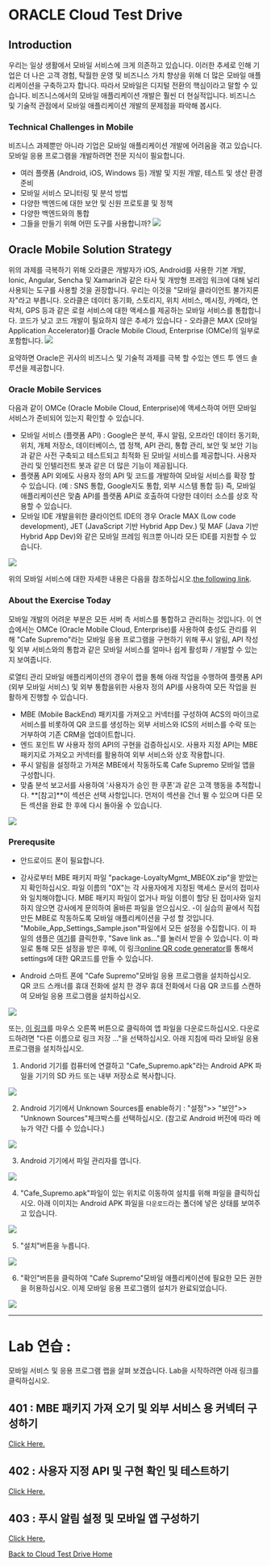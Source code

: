 
# ORACLE Cloud Test Drive #

## Introduction ##
우리는 일상 생활에서 모바일 서비스에 크게 의존하고 있습니다. 이러한 추세로 인해 기업은 더 나은 고객 경험, 탁월한 운영 및 비즈니스 가치 향상을 위해 더 많은 모바일 애플리케이션을 구축하고자 합니다. 따라서 모바일은 디지털 전환의 핵심이라고 말할 수 있습니다. 비즈니스에서의 모바일 애플리케이션 개발은 훨씬 더 현실적입니다. 비즈니스 및 기술적 관점에서 모바일 애플리케이션 개발의 문제점을 파악해 봅시다.

### Technical Challenges in Mobile ###
비즈니스 과제뿐만 아니라 기업은 모바일 애플리케이션 개발에 어려움을 겪고 있습니다. 모바일 응용 프로그램을 개발하려면 전문 지식이 필요합니다.
+ 여러 플랫폼 (Android, iOS, Windows 등) 개발 및 지원
개발, 테스트 및 생산 환경 준비
+ 모바일 서비스 모니터링 및 분석 방법
+ 다양한 백엔드에 대한 보안 및 신원 프로토콜 및 정책
+ 다양한 백엔드와의 통합
+ 그들을 만들기 위해 어떤 도구를 사용합니까?
![](../common/images/mobile/Technical_Challenges_in_Mobile.PNG)

## Oracle Mobile Solution Strategy ##
위의 과제를 극복하기 위해 오라클은 개발자가 iOS, Android를 사용한 기본 개발, Ionic, Angular, Sencha 및 Xamarin과 같은 타사 및 개방형 프레임 워크에 대해 널리 사용되는 도구를 사용할 것을 권장합니다. 우리는 이것을 "모바일 클라이언트 불가지론 자"라고 부릅니다. 오라클은 데이터 동기화, 스토리지, 위치 서비스, 메시징, 카메라, 연락처, GPS 등과 같은 로컬 서비스에 대한 액세스를 제공하는 모바일 서비스를 통합합니다. 코드가 낮고 코드 개발이 필요하지 않은 추세가 있습니다 - 오라클은 MAX (모바일 Application Accelerator)를 Oracle Mobile Cloud, Enterprise (OMCe)의 일부로 포함합니다.
![](../common/images/mobile/Oracle_Mobile_Solution_Strategy.PNG)

요약하면 Oracle은 귀사의 비즈니스 및 기술적 과제를 극복 할 수있는 엔드 투 엔드 솔루션을 제공합니다.

### Oracle Mobile Services ###
다음과 같이 OMCe (Oracle Mobile Cloud, Enterprise)에 액세스하여 어떤 모바일 서비스가 준비되어 있는지 확인할 수 있습니다.
+ 모바일 서비스 (플랫폼 API) : Google은 분석, 푸시 알림, 오프라인 데이터 동기화, 위치, 개체 저장소, 데이터베이스, 앱 정책, API 관리, 통합 관리, 보안 및 보안 기능과 같은 사전 구축되고 테스트되고 최적화 된 모바일 서비스를 제공합니다. 사용자 관리 및 인텔리전트 봇과 같은 더 많은 기능이 제공됩니다.
+ 플랫폼 API 외에도 사용자 정의 API 및 코드를 개발하여 모바일 서비스를 확장 할 수 있습니다. (예 : SNS 통합, Google지도 통합, 외부 시스템 통합 등) 즉, 모바일 애플리케이션은 맞춤 API를 플랫폼 API로 호출하여 다양한 데이터 소스를 상호 작용할 수 있습니다.
+ 모바일 IDE 개발을위한 클라이언트 IDE의 경우 Oracle MAX (Low code development), JET (JavaScript 기반 Hybrid App Dev.) 및 MAF (Java 기반 Hybrid App Dev)와 같은 모바일 프레임 워크뿐 아니라 모든 IDE를 지원할 수 있습니다.

![](../common/images/mobile/Oracle_Mobile_Services.PNG)

위의 모바일 서비스에 대한 자세한 내용은 다음을 참조하십시오.[the following link](https://docs.oracle.com/en/cloud/paas/mobile-cloud/index.html).

### About the Exercise Today ###
모바일 개발의 어려운 부분은 모든 서버 측 서비스를 통합하고 관리하는 것입니다. 이 연습에서는 OMCe (Oracle Mobile Cloud, Enterprise)를 사용하여 충성도 관리를 위해 "Cafe Supremo"라는 모바일 응용 프로그램을 구현하기 위해 푸시 알림, API 작성 및 외부 서비스와의 통합과 같은 모바일 서비스를 얼마나 쉽게 활성화 / 개발할 수 있는지 보여줍니다.

로열티 관리 모바일 애플리케이션의 경우이 랩을 통해 아래 작업을 수행하여 플랫폼 API (외부 모바일 서비스) 및 외부 통합을위한 사용자 정의 API를 사용하여 모든 작업을 원활하게 진행할 수 있습니다.
- MBE (Mobile BackEnd) 패키지를 가져오고 커넥터를 구성하여 ACS의 마이크로 서비스를 비롯하여 QR 코드를 생성하는 외부 서비스와 ICS의 서비스를 수락 또는 거부하여 기존 CRM을 업데이트합니다.
- 엔드 포인트 W 사용자 정의 API의 구현을 검증하십시오. 사용자 지정 API는 MBE 패키지로 가져오고 커넥터를 활용하여 외부 서비스와 상호 작용합니다.
- 푸시 알림을 설정하고 가져온 MBE에서 작동하도록 Cafe Supremo 모바일 앱을 구성합니다.
- 맞춤 분석 보고서를 사용하여 '사용자가 승인 한 쿠폰'과 같은 고객 행동을 추적합니다. **[참고]**이 섹션은 선택 사항입니다. 먼저이 섹션을 건너 뛸 수 있으며 다른 모든 섹션을 완료 한 후에 다시 돌아올 수 있습니다.

![](../common/images/mobile/CTD_About_Lab_Mobile.PNG)

### Prerequsite ###

- 안드로이드 폰이 필요합니다. 
- 강사로부터 MBE 패키지 파일 &quot;package-LoyaltyMgmt_MBE0X.zip&quot;을 받았는지 확인하십시오. 파일 이름의 &quot;0X&quot;는 각 사용자에게 지정된 액세스 문서의 접미사와 일치해야합니다. MBE 패키지 파일이 없거나 파일 이름이 할당 된 접미사와 일치하지 않으면 강사에게 문의하여 올바른 파일을 얻으십시오. 
-이 실습의 끝에서 직접 만든 MBE로 작동하도록 모바일 애플리케이션을 구성 할 것입니다. &quot;Mobile_App_Settings_Sample.json&quot;파일에서 모든 설정을 수집합니다. 이 파일의 샘플은 [여기](../common/assets/mobile/Mobile_App_Settings_Sample.json)를 클릭한후, "Save link as..."를 눌러서 받을 수 있습니다. 이 파일로 통해 모든 설정을 받은 후에, 이 링크[online QR code generator](http://www.qr-code-generator.com/)를 통해서 settings에 대한 QR코드를 만들 수 있습니다. 

- Android 스마트 폰에 &quot;Cafe Supremo&quot;모바일 응용 프로그램을 설치하십시오. QR 코드 스캐너를 휴대 전화에 설치 한 경우 휴대 전화에서 다음 QR 코드를 스캔하여 모바일 응용 프로그램을 설치하십시오. 

![](../common/images/mobile/400-Install_App_QRcode.png) 

또는, [이 링크](../common/assets/mobile/Cafe_Supremo.apk?raw=true)를 마우스 오른쪽 버튼으로 클릭하여 앱 파일을 다운로드하십시오. 다운로드하려면 &quot;다른 이름으로 링크 저장 ...&quot;을 선택하십시오. 아래 지침에 따라 모바일 응용 프로그램을 설치하십시오. 

1. Andorid 기기를 컴퓨터에 연결하고 &quot;Cafe_Supremo.apk&quot;라는 Android APK 파일을 기기의 SD 카드 또는 내부 저장소로 복사합니다. 

![](../common/images/mobile/401-Install_App_1.png) 

2. Android 기기에서 Unknown Sources를 enable하기 : &quot;설정&quot;>> &quot;보안&quot;>> &quot;Unknown Sources&quot;체크박스를 선택하십시오. (참고로 Android 버전에 따라 메뉴가 약간 다를 수 있습니다.) 

![](../common/images/mobile/401-Install_App_2.png) 

3. Android 기기에서 파일 관리자를 엽니다. 

![](../common/images/mobile/401-Install_App_3.png) 

4. &quot;Cafe_Supremo.apk&quot;파일이 있는 위치로 이동하여 설치를 위해 파일을 클릭하십시오. 아래 이미지는 Android APK 파일을 `다운로드`라는 폴더에 넣은 상태를 보여주고 있습니다. 

![](../common/images/mobile/401-Install_App_4.png) 

5. &quot;설치&quot;버튼을 누릅니다. 

![](../common/images/mobile/401-Install_App_5.png) 

6. &quot;확인&quot;버튼을 클릭하여 &quot;Café Supremo&quot;모바일 애플리케이션에 필요한 모든 권한을 허용하십시오. 이제 모바일 응용 프로그램의 설치가 완료되었습니다. 

![](../common/images/mobile/401-Install_App_6.png) 


---
# Lab 연습 : #
모바일 서비스 및 응용 프로그램 랩을 살펴 보겠습니다. Lab을 시작하려면 아래 링크를 클릭하십시오. 

## 401 : MBE 패키지 가져 오기 및 외부 서비스 용 커넥터 구성하기


[Click Here.](401-MobileLab.md) 

## 402 : 사용자 지정 API 및 구현 확인 및 테스트하기 ## 


[Click Here.](402-MobileLab.md) 

## 403 : 푸시 알림 설정 및 모바일 앱 구성하기 ## 


[Click Here.](403-MobileLab.md) 

[Back to Cloud Test Drive Home](../README.md) 


